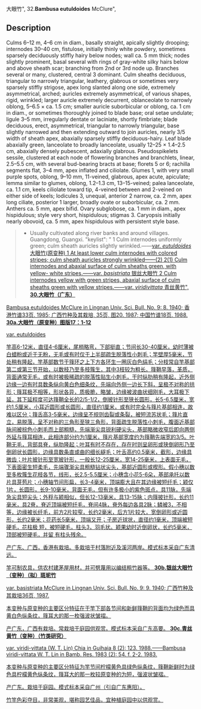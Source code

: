 大眼竹",
32.**Bambusa eutuldoides** McClure",

## Description
Culms 6–12 m, 4–6 cm in diam., basally straight, apically slightly drooping; internodes 30–40 cm, fistulose, initially thinly white powdery, sometimes sparsely deciduously stiffly hairy below nodes; wall ca. 5 mm thick; nodes slightly prominent, basal several with rings of gray-white silky hairs below and above sheath scar; branching from 2nd or 3rd node up. Branches several or many, clustered, central 3 dominant. Culm sheaths deciduous, triangular to narrowly triangular, leathery, glabrous or sometimes very sparsely stiffly strigose, apex long slanted along one side, extremely asymmetrical, arched; auricles extremely asymmetrical, of various shapes, rigid, wrinkled; larger auricle extremely decurrent, oblanceolate to narrowly oblong, 5–6.5 × ca. 1.5 cm; smaller auricle suborbicular or oblong, ca. 1 cm in diam., or sometimes thoroughly joined to blade base; oral setae undulate; ligule 3–5 mm, irregularly dentate or laciniate, shortly fimbriate; blade deciduous, erect, asymmetrical, triangular to narrowly triangular, base slightly narrowed and then extending outward to join auricles, nearly 3/5 width of sheath apex, abaxially sparsely stiffly deciduous-hairy. Leaf blade abaxially green, lanceolate to broadly lanceolate, usually 12–25 × 1.4–2.5 cm, abaxially densely pubescent, adaxially glabrous. Pseudospikelets sessile, clustered at each node of flowering branches and branchlets, linear, 2.5–5.5 cm, with several bud-bearing bracts at base; florets 5 or 6; rachilla segments flat, 3–4 mm, apex inflated and ciliolate. Glumes 1, with very small purple spots, oblong, 9–10 mm, 11-veined, glabrous, apex acute, apiculate; lemma similar to glumes, oblong, 1.2–1.3 cm, 13–15-veined; palea lanceolate, ca. 1.1 cm, keels ciliolate toward tip, 4-veined between and 2-veined on either side of keels; lodicules 3, unequal, anterior 2 narrow, ca. 2 mm, apex long ciliate, posterior 1 larger, broadly ovate or suborbicular, ca. 2 mm. Anthers ca. 5 mm, apex bifid. Ovary subglobose, ca. 1 mm in diam., apex hispidulous; style very short, hispidulous; stigmas 3. Caryopsis initially nearly obovoid, ca. 5 mm, apex hispidulous with persistent style base.

> * Usually cultivated along river banks and around villages. Guangdong, Guangxi.
  "keylist": "
1 Culm internodes uniformly green; culm sheath auricles slightly wrinkled.——<a href='/info/Bambusa eutuldoides var. eutuldoides?t=foc'>var. *eutuldoides* 大眼竹(原变种)
1 At least lower culm internodes with colored stripes; culm sheath auricles strongly wrinkled——(2)
2(1) Culm internodes and abaxial surface of culm sheaths green, with yellow- white stripes.——<a href='/info/Bambusa eutuldoides var. basistriata?t=foc'>var. *basistriata* 银丝大眼竹
2 Culm internodes yellow with green stripes, abaxial surface of culm sheaths green with yellow stripes.——<a href='/info/Bambusa eutuldoides var. viridivittata?t=foc'>var. *viridivittata* 青丝黄竹",
**30.大眼竹（广东）**

Bambusa eutuldoides McClure in Lingnan Univ. Sci. Bull. No. 9: 8. 1940; 香港竹谱33页. 1985; 广西竹种及其栽培, 35页, 图20. 1987; 中国竹谱18页. 1988.
**30a.大眼竹（原变种）图版17：1-12**

var. eutuldoides

竿高6-12米，直径4-6厘米，尾梢略弯，下部挺直；节间长30-40厘米，幼时薄被白蜡粉或近于无粉，无毛或有时仅于上半部疏生脱落性小刺毛；竿壁厚5毫米，节处稍有隆起，竿基部数节于箨环之上下方各环生一圈灰白色绢毛；分枝常自竿基部第二或第三节开始，以数枝乃至多枝簇生，其中3枝较为粗长。箨鞘早落，革质，背面通常无毛，或有时被极稀疏的脱落性贴生小刺毛，干时纵肋稍有隆起，近外侧边缘一边有时具数条纵向黄白色细条纹，先端向外侧一边长下斜，呈极不对称的拱形；箨耳极不相等，形状各异，质极脆，略皱，边缘被波曲状细刚毛，大耳极下延，其下延程度可达箨鞘全长的2/5-1/2，倒披针形至狭长圆形，长5-6.5厘米，宽约1.5厘米，小耳近圆形或长圆形，直径约1厘米，或有时完全与箨片基部相连，故难以区分；箨舌高3-5毫米，边缘呈不规则齿裂或条裂，被短流苏状毛；箨片直立，易脱落，呈不对称的三角形至狭三角形，背面疏生脱落性小刺毛，腹面近基部脉间被棕色小刺毛而上部粗糙，先端渐尖具锐利硬尖头，基部略微收窄后即向两侧外延与箨耳相连，此相连部分约为1厘米，箨片基部宽度约为箨鞘先端宽的3/5。叶鞘无毛，背部具脊，纵肋隆起；叶耳有时不存在，存在时则呈卵形或狭倒卵形乃至倒卵状长圆形，边缘具数条直或曲的细长繸毛；叶舌高约0.5毫米，截形，边缘具微齿；叶片披针形至宽披针形，一般长12-25厘米，宽14-25毫米，上表面无毛，下表面密生短柔毛，先端骤渐尖具粗糙钻状尖头，基部近圆形或楔形。假小穗以数至多枚簇生花枝各节，线形，长2.5-5.5厘米；小穗含小花5-6朵，基部承托以数片具芽苞片；小穗轴节间形扁，长3-4毫米，顶端膨大且在其边缘被短纤毛；颖仅1片，长圆形，长9-10毫米，背面无毛，但有许多极小的紫色斑点，具11脉，先端急尖具短尖头；外稃与颖相似，但长12-13毫米，具13-15脉；内箨披针形，长约11毫米，具2脊，脊近顶端被短纤毛，脊间4脉，脊外每边各具2脉；鳞被3，不相等，边缘被长纤毛，前方2片较窄，长约2毫米，后方1片较大，宽倒卵形或近圆形，长约2毫米；花药长5毫米，顶端又开；子房近球状，直径约1毫米，顶端被短硬毛，花柱极 短，被短硬毛，柱头3，羽毛状。颖果幼时近倒卵状，长约5毫米，顶部被短硬毛，并留 有柱头残余。

产广东、广西，香港有栽培。多栽培于村落附近及溪河两岸。模式标本采自广东清远。

竿可制农具，供农村建茅屋用材，并可劈蔑用以编结粗竹器等。
**30b.银丝大眼竹（变种）（拟）斑坭竹**

var. basistriata McClure in Lingnan Univ. Sci. Bull. No. 9: 9. 1940; 广西竹种及其栽培36页, 1987.

本变种与原变种的主要区分特征在于竿下部各节间和新鲜箨鞘的背面均为绿色而具黄白色纵条纹，箨耳大的那一枚强波状皱褶。

产广东，广西有栽培。常栽培于庭园供观赏。模式标本采自广东高要。
**30c.青丝黄竹（变种）（竹类研究）**

var. viridi-vittata (W. T. Lin) Chia in Guihaia 8 (2): 123. 1988.——Bambusa viridi-vittata W. T. Lin in Bamb. Res. 1983 (2): 54. f. 2-2. 1983.

本变种与原变种的主要区分特征为竿节间柠檬黄色具绿色纵条纹，箨鞘新鲜时为绿色具柠檬黄色纵条纹，箨耳大的那一枚较原变种的为短，强波状皱褶。

产广东。栽培于庭园。模式标本采自广州（引自广东惠阳）。

竹竿色彩夺目，非常美观，堪称园艺佳品，宜种植庭园中以供观赏。
